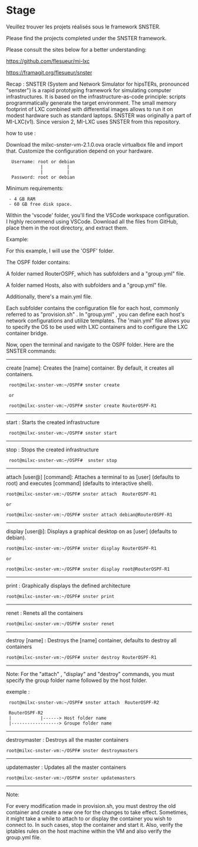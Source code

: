# Stage
 Veuillez trouver les projets réalisés sous le framework SNSTER. 
 
 Please find the projects completed under the SNSTER framework.

 Please consult the sites below for a better understanding:
 
   https://github.com/flesueur/mi-lxc

   
   https://framagit.org/flesueur/snster

 Recap : 
  SNSTER (System and Network Simulator for hipsTERs, pronounced "senster") is a rapid prototyping framework for simulating computer infrastructures. It is based on the infrastructure-as-code principle: scripts programmatically         generate the target environment. The small memory footprint of LXC combined with differential images allows to run it on modest hardware such as standard laptops. SNSTER was originally a part of MI-LXC(v1). Since version 2, MI-LXC   uses SNSTER from this repository.

 how to use : 

   Download the milxc-snster-vm-2.1.0.ova oracle virtualbox file and import that.
   Customize the configuration depend on your hardware.
   
      Username: root or debian
                 |         |
                 |         |
      Password: root or debian
   
  Minimum requirements:

     - 4 GB RAM 
     - 60 GB free disk space.

  Within the 'vscode' folder, you'll find the VSCode workspace configuration. I highly recommend using VSCode. Download all the files from GitHub, place them in the root directory, and extract them.

  Example:

  For this example, I will use the 'OSPF' folder.

  The OSPF folder contains:

  
   A folder named RouterOSPF, which has subfolders and a "group.yml" file.
   
   
   A folder named Hosts, also with subfolders and a "group.yml" file.
   

   Additionally, there's a main.yml file.
   

Each subfolder contains the configuration file for each host, commonly referred to as "provision.sh" . In "group.yml" , you can define each host's network configurations and utilize templates. The 'main.yml" file allows you to specify the OS to be used with LXC containers and to configure the LXC container bridge.


  Now, open the terminal and navigate to the OSPF folder. Here are the SNSTER commands:

  ------------------------------------------------------------------------------------------------------------------------------------------------
  
  create [name]: Creates the [name] container. By default, it creates all containers.

     root@milxc-snster-vm:~/OSPF# snster create
   
     or 
   
     root@milxc-snster-vm:~/OSPF# snster create RouterOSPF-R1
  
 ------------------------------------------------------------------------------------------------------------------------------------------------
 
  start :	Starts the created infrastructure
 
     root@milxc-snster-vm:~/OSPF# snster start
  
  ------------------------------------------------------------------------------------------------------------------------------------------------
  
  stop :	Stops the created infrastructure
 
     root@milxc-snster-vm:~/OSPF#  snster stop

  ------------------------------------------------------------------------------------------------------------------------------------------------
  
  attach [user@]<name> [command]: Attaches a terminal to <name> as [user] (defaults to root) and executes [command] (defaults to interactive shell).
 
    root@milxc-snster-vm:~/OSPF# snster attach  RouterOSPF-R1
     
    or 
     
    root@milxc-snster-vm:~/OSPF# snster attach debian@RouterOSPF-R1
 
 ------------------------------------------------------------------------------------------------------------------------------------------------
 
  display [user@]<name>: Displays a graphical desktop on <name> as [user] (defaults to debian).
 
    root@milxc-snster-vm:~/OSPF# snster display RouterOSPF-R1
   
    or
    
    root@milxc-snster-vm:~/OSPF# snster display root@RouterOSPF-R1
    
  ------------------------------------------------------------------------------------------------------------------------------------------------
  
  print :	Graphically displays the defined architecture
 
    root@milxc-snster-vm:~/OSPF# snster print 

 ------------------------------------------------------------------------------------------------------------------------------------------------
  
 renet :	Renets all the containers

    root@milxc-snster-vm:~/OSPF# snster renet

 ------------------------------------------------------------------------------------------------------------------------------------------------
 
 destroy [name] 	: Destroys the [name] container, defaults to destroy all containers

    root@milxc-snster-vm:~/OSPF# snster destroy RouterOSPF-R1

 ------------------------------------------------------------------------------------------------------------------------------------------------

 Note: For the "attach" ,  "display" and "destroy" commands, you must specify the group folder name followed by the host folder. 

  exemple : 

     root@milxc-snster-vm:~/OSPF# snster attach  RouterOSPF-R2
   
     RouterOSPF-R2
     |           |------> Host folder name
     |------------------> Groupe folder name
   

------------------------------------------------------------------------------------------------------------------------------------------------

 destroymaster : Destroys all the master containers

    root@milxc-snster-vm:~/OSPF# snster destroymasters 

 ------------------------------------------------------------------------------------------------------------------------------------------------
 
 updatemaster : Updates all the master containers
  
    root@milxc-snster-vm:~/OSPF# snster updatemasters 
   
------------------------------------------------------------------------------------------------------------------------------------------------
 Note:

 For every modification made in provision.sh, you must destroy the old container and create a new one for the changes to take effect. Sometimes, it might take a while to attach to or display the container you wish to connect to. In such cases, stop the container and start it. Also, verify the iptables rules on the host machine within the VM and also verify the group.yml file.

 
  
